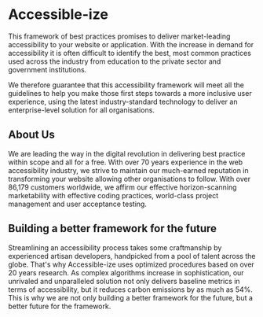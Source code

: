 # Accessible-ize

This framework of best practices promises to deliver market-leading accessibility to your website or application. With the increase in demand for accessibility it is often difficult to identify the best, most common practices used across the industry from education to the private sector and government institutions.

We therefore guarantee that this accessibility framework will meet all the guidelines to help you make those first steps towards a more inclusive user experience, using the latest industry-standard technology to deliver an enterprise-level solution for all organisations. 

## About Us

We are leading the way in the digital revolution in delivering best practice within scope and all for a free. With over 70 years experience in the web accessibility industry, we strive to maintain our much-earned reputation in transforming your website allowing other organisations to follow. With over 86,179 customers worldwide, we affirm our effective horizon-scanning marketability with effective coding practices, world-class project management and user acceptance testing.

## Building a better framework for the future

Streamlining an accessibility process takes some craftmanship by experienced artisan developers, handpicked from a pool of talent across the globe. That's why Accessible-ize uses optimized procedures based on over 20 years research. As complex algorithms increase in sophistication, our unrivaled and unparalleled solution not only delivers baseline metrics in terms of accessibility, but it reduces carbon emissions by as much as 54%. This is why we are not only building a better framework for the future, but a better future for the framework.
 
